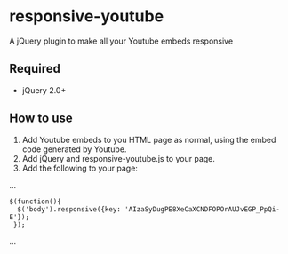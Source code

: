 # responsive-youtube
A jQuery plugin to make all your Youtube embeds responsive

## Required
* jQuery 2.0+

## How to use
1. Add Youtube embeds to you HTML page as normal, using the embed code generated by Youtube.
2. Add jQuery and responsive-youtube.js to your page.
3. Add the following to your page:

...

    $(function(){
      $('body').responsive({key: 'AIzaSyDugPE8XeCaXCNDFOPOrAUJvEGP_PpQi-E'});
     });

...
